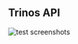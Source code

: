 Trinos API
---

![test screenshots](https://user-images.githubusercontent.com/88041591/135509090-d9782a75-6ff2-4f4c-bcee-078d79974cb3.PNG)
